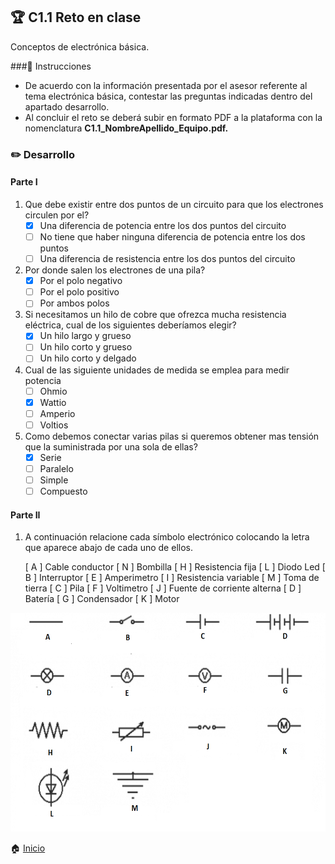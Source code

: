 ## :trophy: C1.1 Reto en clase

Conceptos de electrónica básica.

###:blue_book: Instrucciones

- De acuerdo con la información presentada por el asesor referente al tema electrónica básica, contestar las preguntas indicadas dentro del apartado desarrollo.
- Al concluir el reto se deberá subir en formato PDF a la plataforma con la nomenclatura **C1.1_NombreApellido_Equipo.pdf.**

### :pencil2: Desarrollo

#### Parte I

1. Que debe existir entre dos puntos de un circuito para que los electrones circulen por el?
   - [x] Una diferencia de potencia entre los dos puntos del circuito
   - [ ] No tiene que haber ninguna diferencia de potencia entre los dos puntos 
   - [ ] Una diferencia de resistencia entre los dos puntos del circuito
2. Por donde salen los electrones de una pila?
   - [x] Por el polo negativo
   - [ ] Por el polo positivo
   - [ ] Por ambos polos
3. Si necesitamos un hilo de cobre que ofrezca mucha resistencia eléctrica, cual de los siguientes deberíamos elegir?
   - [x] Un hilo largo y grueso
   - [ ] Un hilo corto y grueso
   - [ ] Un hilo corto y delgado
4. Cual de las siguiente unidades de medida se emplea para medir potencia
   - [ ] Ohmio
   - [x] Wattio
   - [ ] Amperio
   - [ ] Voltios
5. Como debemos conectar varias pilas si queremos obtener mas tensión que la suministrada por una sola de ellas?
   - [x] Serie
   - [ ] Paralelo
   - [ ] Simple
   - [ ] Compuesto

#### Parte II

1. A continuación relacione cada símbolo electrónico colocando la letra que aparece abajo de cada uno de ellos.

   [ A ] Cable conductor
   [ N ] Bombilla
   [ H ] Resistencia fija
   [ L ] Diodo Led
   [ B ] Interruptor
   [ E ] Amperimetro
   [ I ] Resistencia variable
   [ M ] Toma de tierra
   [ C ] Pila
   [ F ] Voltimetro
   [ J ] Fuente de corriente alterna
   [ D ] Batería
   [ G ] Condensador
   [ K ] Motor

<p align="center"> 
    <img alt="Logo" src="../Img/C1.x_SimbolosElectronicos.png" width=550 height=350>    
</p>

:house: [Inicio](../README.md)